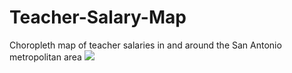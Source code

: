 # Teacher-Salary-Map
Choropleth map of teacher salaries in and around the San Antonio metropolitan area
<img src="https://github.com/ringotm/Teacher-Salary-Map/blob/master/San_Antonio_Teacher_Salary_Map.html">
